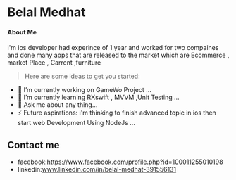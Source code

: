 # Belal Medhat
#### About Me 
i'm ios developer had experince of 1 year and worked for two compaines and done many apps that are released to the market which are Ecommerce , market Place , Carrent ,furniture 

>Here are some ideas to get you started:

- 🔭 I’m currently working on GameWo Project ...
- 🌱 I’m currently learning RXswift , MVVM ,Unit Testing ...
- 💬 Ask me about any thing...
- ⚡ Future aspirations: i'm thinking to finish advanced topic in ios then start web Development Using NodeJs ...

## Contact me

- facebook:https://www.facebook.com/profile.php?id=100011255010198
- linkedin:www.linkedin.com/in/belal-medhat-391556131
